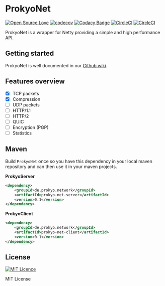 # ProkyoNet
[![Open Source Love](https://badges.frapsoft.com/os/v2/open-source.svg?v=103)](https://github.com/ellerbrock/open-source-badges/)
[![codecov](https://codecov.io/gh/Prokyo/ProkyoNet/branch/develop/graph/badge.svg)](https://codecov.io/gh/Prokyo/ProkyoNet)
[![Codacy Badge](https://api.codacy.com/project/badge/Grade/8bc600f901f84de1aa4202ddd7a876f0)](https://app.codacy.com/app/Microsamp/ProkyoNet?utm_source=github.com&utm_medium=referral&utm_content=Prokyo/ProkyoNet&utm_campaign=Badge_Grade_Settings)
[![CircleCI](https://circleci.com/gh/Prokyo/ProkyoNet/tree/develop.svg?style=svg)](https://circleci.com/gh/Prokyo/ProkyoNet/tree/develop)
[![CircleCI](https://circleci.com/gh/Prokyo/ProkyoNet/tree/master.svg?style=svg)](https://circleci.com/gh/Prokyo/ProkyoNet/tree/master)

ProkyoNet is a wrapper for Netty providing a simple and high performance API.

## Getting started

ProkyoNet is well documented in our [Github wiki](https://github.com/Prokyo/ProkyoNet/wiki).

## Features overview
- [x] TCP packets
- [x] Compression
- [ ] UDP packets
- [ ] HTTP/1.1
- [ ] HTTP/2
- [ ] QUIC
- [ ] Encryption (PGP)
- [ ] Statistics

## Maven

Build `ProkyoNet` once so you have this dependency in your local maven repository and can then use it in your maven projects.

**ProkyoServer**
```xml
<dependency>
	<groupId>de.prokyo.network</groupId>
	<artifactId>prokyo-net-server</artifactId>
	<version>0.1</version>
</dependency>
```

**ProkyoClient**
```xml
<dependency>
	<groupId>de.prokyo.network</groupId>
	<artifactId>prokyo-net-client</artifactId>
	<version>0.1</version>
</dependency>
```

## License
[![MIT Licence](https://badges.frapsoft.com/os/mit/mit.svg?v=103)](https://opensource.org/licenses/mit-license.php)

MIT License
